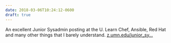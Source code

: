 ```yaml
---
date: 2018-03-06T10:24:12-0600
draft: true
---
```




An excellent Junior Sysadmin posting at the U. Learn Chef, Ansible, Red Hat and many other things that I barely understand. [z.umn.edu/junior_sy…](https://z.umn.edu/junior_sysadmin)



